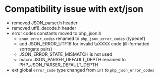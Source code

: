 # Compatibility issue with ext/json

- removed JSON_parser.h header
- removed utf8_decode.h header
- error codes constants moved to php_json.h
  - `enum error_codes` renamed to `php_json_error_codes` (typedef)
  - add JSON_ERROR_UTF16 for invalid \uXXXX code (ill-formatted sorrogate pairs)
  - JSON_ERROR_STATE_MISMATCH is not used
  - macro JSON_PARSER_DEFAULT_DEPTH renamed to PHP_JSON_PARSER_DEFAULT_DEPTH
- ext global `error_code` type changed from `int` to `php_json_error_codes`
